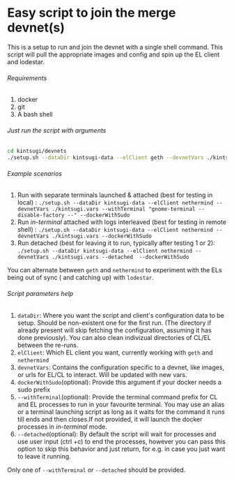 # Easy script to join the merge devnet(s)
This is a setup to run and join the devnet with a single shell command. This script will pull the appropriate images and config and spin up the EL client and lodestar.

###### Requirements
1. docker
2. git
3. A bash shell

###### Just run the script with arguments
```bash
cd kintsugi/devnets
./setup.sh --dataDir kintsugi-data --elClient geth --devnetVars ./kintsugi.vars [--dockerWithSudo --withTerminal "gnome-terminal --disable-factory --"]
```

###### Example scenarios
1. Run with separate terminals launched & attached (best for testing in local) : 
`./setup.sh --dataDir kintsugi-data --elClient nethermind --devnetVars ./kintsugi.vars --withTerminal "gnome-terminal --disable-factory --" --dockerWithSudo `
2. Run *in-terminal* attached with logs interleaved (best for testing  in remote shell) : 
`./setup.sh --dataDir kintsugi-data --elClient nethermind --devnetVars ./kintsugi.vars --dockerWithSudo`
3. Run detached (best for leaving it to run, typically after testing 1 or 2): 
`./setup.sh --dataDir kintsugi-data --elClient nethermind --devnetVars ./kintsugi.vars --detached  --dockerWithSudo`

You can alternate between `geth` and `nethermind` to experiment with the ELs being out of sync ( and catching up) with `lodestar`.

###### Script parameters help
1. `dataDir`: Where you want the script and client's configuration data to be setup. Should be non-existent one for the first run. (The directory if already present will skip fetching the configuration, assuming it has done previously). You can also clean indivizual directories of CL/EL between the re-runs.
2. `elClient`: Which EL client you want, currently working with `geth` and `nethermind`
3. `devnetVars`: Contains the configuration specific to a devnet, like images, or urls for EL/CL to interact. Will be updated with new vars.
4. `dockerWithSudo`(optional): Provide this argument if your docker needs a sudo prefix
5. `--withTerminal`(optional): Provide the terminal command prefix for CL and EL processes to run in your favourite terminal. 
You may use an alias or a terminal launching script as long as it waits for the command it runs till ends and then closes.If not provided, it will launch the docker processes in *in-terminal* mode.
6. `--detached`(optional): By default the script will wait for processes and use user input (ctrl +c) to end the processes, however you can pass this option to skip this behavior and just return, for e.g. in case you just want to leave it running.

Only one of `--withTerminal` or `--detached` should be provided.
